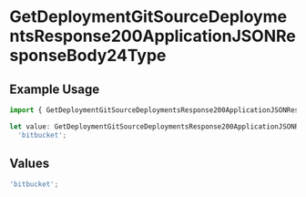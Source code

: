 # GetDeploymentGitSourceDeploymentsResponse200ApplicationJSONResponseBody24Type

## Example Usage

```typescript
import { GetDeploymentGitSourceDeploymentsResponse200ApplicationJSONResponseBody24Type } from '@vercel/client/models/operations';

let value: GetDeploymentGitSourceDeploymentsResponse200ApplicationJSONResponseBody24Type =
  'bitbucket';
```

## Values

```typescript
'bitbucket';
```
